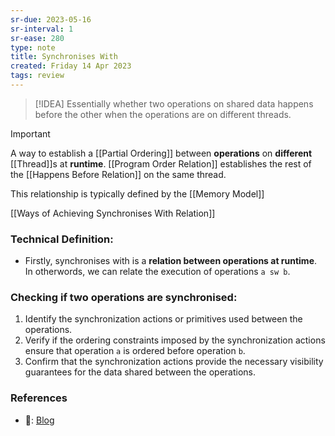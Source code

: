 ```yaml
---
sr-due: 2023-05-16
sr-interval: 1
sr-ease: 280
type: note
title: Synchronises With
created: Friday 14 Apr 2023
tags: review
---
```

> [!IDEA]
> Essentially whether two operations on shared data happens before the other when the operations are on different threads.


> [!Important]
> A way to establish a [[Partial Ordering]] between **operations** on **different** [[Thread]]s at **runtime**.
> [[Program Order Relation]] establishes the rest of the [[Happens Before Relation]] on the same thread.

This relationship is typically defined by the [[Memory Model]]

[[Ways of Achieving Synchronises With Relation]]

### Technical Definition:
- Firstly, synchronises with is a **relation between operations at runtime**. In otherwords, we can relate the execution of operations `a sw b`.

### Checking if two operations are synchronised:
1. Identify the synchronization actions or primitives used between the operations.
2. Verify if the ordering constraints imposed by the synchronization actions ensure that operation `a` is ordered before operation `b`.
3. Confirm that the synchronization actions provide the necessary visibility guarantees for the data shared between the operations.

### References
- 🔗: [Blog](https://preshing.com/20130823/the-synchronizes-with-relation/)